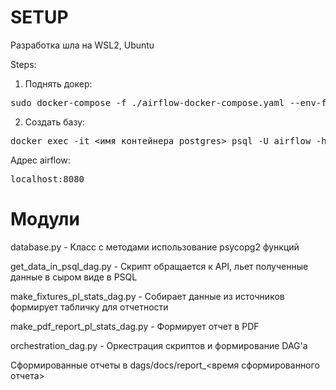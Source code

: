 # SETUP

Разработка шла на WSL2, Ubuntu

Steps:

1. Поднять докер:
   
<pre>
sudo docker-compose -f ./airflow-docker-compose.yaml --env-file ./.env up
</pre>
2. Создать базу:

<pre>
docker exec -it <имя контейнера postgres> psql -U airflow -h postgres -c "CREATE DATABASE pari_football;"
</pre>

Адрес airflow:

<pre>
localhost:8080
</pre>

# Модули

database.py - Класс с методами использование psycopg2 функций

get_data_in_psql_dag.py - Скрипт обращается к API, льет полученные данные в сыром виде в PSQL

make_fixtures_pl_stats_dag.py - Собирает данные из источников формирует табличку для отчетности

make_pdf_report_pl_stats_dag.py - Формирует отчет в PDF

orchestration_dag.py - Оркестрация скриптов и формирование DAG'a


Сформированные отчеты в dags/docs/report_<время сформированного отчета>
